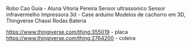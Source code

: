 Robo Cao Guia - Aluna Vitoria Pereira
Sensor ultrassonico
Sensor infravermelho
Impressora 3d - Case arduino
 Modelos de cachorro em 3D, 
Thingverse
Chassi
Rodas
Bateria

https://www.thingiverse.com/thing:355019  - placa
https://www.thingiverse.com/thing:2764200 - coleira
